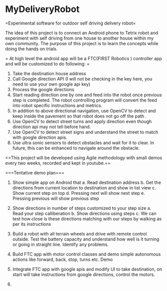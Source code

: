 # MyDeliveryRobot
=Experimental software for outdoor self driving delivery robot=

The idea of this project is to connect an Android phone to Tetrix robot and experiment with self driving from one house to another house within my own community. The purpose of this project is to learn the concepts while doing the hands on trials. 

= At high level the android app will be a FTC(FIRST Robotics ) controller app and will be customized to do following:  =

1. Take the destination house address
2. Call Google direction API (I will not be checking in the key here, you need to use your own google api key)
3. Process the google directions
4. Start reading direction one by one and feed into the robot once previous step is completed. The robot controlling program will convert the feed into robot specific instructions and metrics.
5. In addition to above directional navigation, use OpenCV to detect and keep inside the pavement so that robot does not go off the path .
6. Use OpenCV to detect street turns and apply direction even though direction api may not tell before hand.
7. Use OpenCV to detect street signs and understand the street to match with google direction apis.
8. Use ultra sonic sensors to detect obstacles and wait for it to clear. In future, this can be enhanced to navigate around the obstacle.

==This project will be developed using Agile methodology with small demos every two weeks, recorded and kept in youtube.==

===Tentative demo plan===
1. Show simple app on Android that 
   a. Read destination address
   b. Get the directions from current location to destination and show in list view
   c. Show current step on top
   d. Pressing next will show next step
   e. Pressing previous will show previous step
   
2. Show directions in number of steps customized to your step size
   a. Read your step calliberation
   b. Show directions using steps
   c. We can test how close is these directions matching with our steps by walking as per its instructions
   
3. Build a robot with all terrain wheels and drive with remote control outside. Test the battery capacity and understand how well is it turning or going in straight line. Identify any problems.
4. Build FTC app with motor control classes and demo simple autonomous actions like forward, back, stop, turns etc. Demo
5. Integrate FTC app with google apis and modify UI to take destination, on start will take instructions from google directions, control the motors.
6. 
